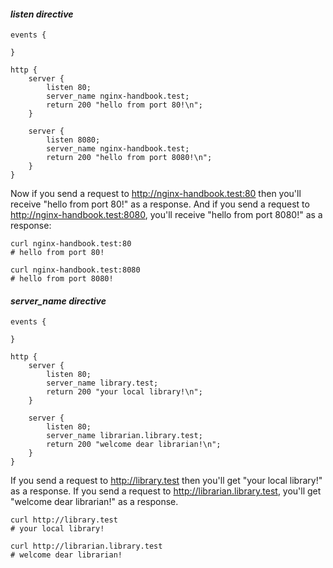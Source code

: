 #### _listen directive_

```
events {

}

http {
	server {
		listen 80;
		server_name nginx-handbook.test;
		return 200 "hello from port 80!\n";
	}

	server {
		listen 8080;
		server_name nginx-handbook.test;
		return 200 "hello from port 8080!\n";
	}
}
```

Now if you send a request to http://nginx-handbook.test:80 then you'll receive "hello from port 80!" as a response. And if you send a request to http://nginx-handbook.test:8080, you'll receive "hello from port 8080!" as a response:
```
curl nginx-handbook.test:80
# hello from port 80!

curl nginx-handbook.test:8080
# hello from port 8080!
```

#### _server_name directive_

```
events {

}

http {
	server {
		listen 80;
		server_name library.test;
		return 200 "your local library!\n";
	}

	server {
		listen 80;
		server_name librarian.library.test;
		return 200 "welcome dear librarian!\n";
	}
}
```

If you send a request to http://library.test then you'll get "your local library!" as a response. If you send a request to http://librarian.library.test, you'll get "welcome dear librarian!" as a response.

```
curl http://library.test
# your local library!

curl http://librarian.library.test
# welcome dear librarian!
```